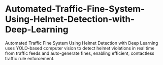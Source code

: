 # Automated-Traffic-Fine-System-Using-Helmet-Detection-with-Deep-Learning
Automated Traffic Fine System Using Helmet Detection with Deep Learning uses YOLO-based computer vision to detect helmet violations in real time from traffic feeds and auto-generate fines, enabling efficient, contactless traffic rule enforcement.
